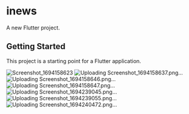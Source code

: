 # inews

A new Flutter project.

## Getting Started

This project is a starting point for a Flutter application.

![Screenshot_1694158623](https://github.com/vivekdixit3911/Inews_60wordsnews/assets/63517775/358485e2-340b-46a5-bb72-6b6608755a83)
![Uploading Screenshot_1694158637.png…]()
![Uploading Screenshot_1694158646.png…]()
![Uploading Screenshot_1694158647.png…]()
![Uploading Screenshot_1694239045.png…]()
![Uploading Screenshot_1694239055.png…]()
![Uploading Screenshot_1694240472.png…]()
